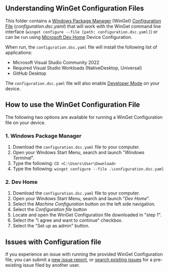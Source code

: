 ## Understanding WinGet Configuration Files
This folder contains a [Windows Package Manager](https://learn.microsoft.com/en-us/windows/package-manager/winget/) (WinGet) [Configuration File](https://learn.microsoft.com/en-us/windows/package-manager/configuration/) (*configuration.dsc.yaml*) that will work with the WinGet command line interface (`winget configure --file [path: configuration.dsc.yaml]`) or can be run using [Microsoft Dev Home](https://learn.microsoft.com/en-us/windows/dev-home/) Device Configuration.

When run, the `configuration.dsc.yaml` file will install the following list of applications:
* Microsoft Visual Studio Community 2022
* Required Visual Studio Workloads (NativeDesktop, Universal)
* GitHub Desktop

The `configuration.dsc.yaml` file will also enable [Developer Mode](https://learn.microsoft.com/en-us/windows/apps/get-started/developer-mode-features-and-debugging) on your device. 

## How to use the WinGet Configuration File
The following two options are available for running a WinGet Configuration file on your device. 

### 1. Windows Package Manager
1. Download the `configuration.dsc.yaml` file to your computer.
1. Open your Windows Start Menu, search and launch "*Windows Terminal*".
1. Type the following: `CD <C:\Users\User\Download>`
1. Type the following: `winget configure --file .\configuration.dsc.yaml`

### 2. Dev Home
1. Download the `configuration.dsc.yaml` file to your computer.
1. Open your Windows Start Menu, search and launch "*Dev Home*".
1. Select the *Machine Configuration* button on the left side navigation.
1. Select the *Configuration file* button
1. Locate and open the WinGet Configuration file downloaded in "step 1".
1. Select the "I agree and want to continue" checkbox.
1. Select the "Set up as admin" button.

## Issues with Configuration file
If you experience an issue with running the provided WinGet Configuration file, you can submit a [new issue report](https://github.com/microsoft/devhome/issues/new/choose), or [search existing issues](https://github.com/microsoft/devhome/issues) for a pre-existing issue filed by another user.